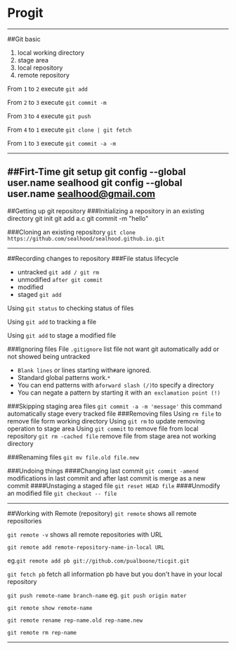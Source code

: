 # Progit #

-------------------------------------------------------------------------
##Git basic
1. local working directory
2. stage area
3. local repository
4. remote repository

From `1` to `2` execute `git add`

From `2` to `3` execute `git commit -m`

From `3` to `4` execute `git push`

From `4` to `1` execute `git clone | git fetch`

From `1` to `3` execute `git commit -a -m`

--------------------------------------------------------------------------
##Firt-Time git setup
    git config --global user.name sealhood
    git config --global user.name sealhood@gmail.com
--------------------------------------------------------------------------
##Getting up git repository
###Initializing a repository in an existing directory
    git init
    git add a.c
    git commit -m "hello"
    
###Cloning an existing repository
`git clone https://github.com/sealhood/sealhood.github.io.git`

---------------------------------------------------------------------------------------
##Recording changes to repository
###File status lifecycle
* untracked `git add / git rm`
* unmodified `after git commit `
* modified 
* staged `git add`

Using `git status` to checking  status of files

Using `git add` to tracking a file

Using `git add` to stage a modified file

###Ignoring files
File `.gitignore` list file not want git automatically add 
or not showed being untracked
* `Blank lines` or lines starting with` # `are ignored.
* Standard global patterns work.`*`
* You can end patterns with a` forward slash (/) `to specify a directory
* You can negate a pattern by starting it with an` exclamation point (!)`

###Skipping staging area files
`git commit -a -m 'message'` this command automatically stage every tracked file
###Removing files
Using `rm file` to remove file form working directory
Using `git rm` to update removing operation to stage area
Using `git commit` to remove file from local repository
`git rm -cached file` remove file from stage area not working directory

###Renaming files
`git mv file.old file.new`

###Undoing things
####Changing last commit
`git commit -amend` 
modifications in last commit and after last commit is merge as a new commit
####Unstaging a staged file
`git reset HEAD file`
####Unmodify an modified file
`git checkout -- file`

---------------------------------------------------------------------------------------------------------------------
##Working with Remote (repository)
`git remote` shows all remote repositories

`git remote -v` shows all remote repositories with URL

`git remote add remote-repository-name-in-local URL`

eg.`git remote add pb git://github.com/pualboone/ticgit.git`

`git fetch pb` fetch all information pb have but you don't have in your local repository

`git push remote-name branch-name` eg. `git push origin mater`

`git remote show remote-name` 

`git remote rename rep-name.old rep-name.new`

`git remote rm rep-name`

--------------------------------------------------------------------------------------------------------------------------
